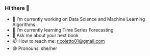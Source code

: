 ### Hi there 👋

- 🔭 I’m currently working on Data Science and Machine Learning Algorithms
- 🌱 I’m currently learning Time Series Forecasting
- 💬 Ask me about your next book
- 📫 How to reach me: r.coletto01@gmail.com
- 😄 Pronouns: she/her

<!--
**ColettoR/ColettoR** is a ✨ _special_ ✨ repository because its `README.md` (this file) appears on your GitHub profile.

Here are some ideas to get you started:

- 🔭 I’m currently working on ...
- 🌱 I’m currently learning ...
- 👯 I’m looking to collaborate on ...
- 🤔 I’m looking for help with ...
- 💬 Ask me about ...
- 📫 How to reach me: ...
- 😄 Pronouns: ...
- ⚡ Fun fact: ...
-->
